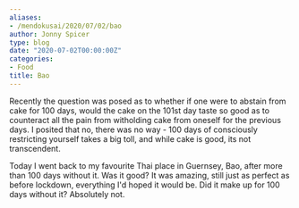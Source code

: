```yaml
---
aliases:
- /mendokusai/2020/07/02/bao
author: Jonny Spicer
type: blog
date: "2020-07-02T00:00:00Z"
categories:
- Food
title: Bao
---
```

Recently the question was posed as to whether if one were to abstain from cake for 100 days, would the cake on the 101st day taste so good as to counteract all
the pain from witholding cake from oneself for the previous days. I posited that no, there was no way - 100 days of consciously restricting yourself takes a big toll,
and while cake is good, its not transcendent.

Today I went back to my favourite Thai place in Guernsey, Bao, after more than 100 days without it. Was it good? It was amazing, still just as perfect as before lockdown,
everything I'd hoped it would be. Did it make up for 100 days without it? Absolutely not.
